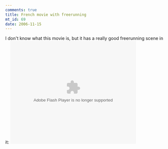 ```yaml
--- 
comments: true
title: French movie with freerunning
mt_id: 69
date: 2006-11-15
---
```

I don't know what this movie is, but it has a really good freerunning scene in it:
<embed style="width:400px; height:326px;" id="VideoPlayback" type="application/x-shockwave-flash" src="http://video.google.com/googleplayer.swf?docId=8404619696202648566&hl=en" flashvars=""> </embed>
